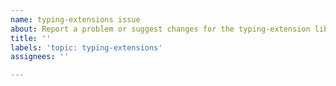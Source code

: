 ```yaml
---
name: typing-extensions issue
about: Report a problem or suggest changes for the typing-extension library
title: ''
labels: 'topic: typing-extensions'
assignees: ''

---
```


<!-- Please describe your problem or suggestion below, ideally using code examples. Please state which version of Python and typing-extensions you are using. -->
